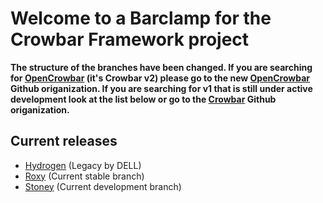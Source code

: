 # Welcome to a Barclamp for the Crowbar Framework project

**The structure of the branches have been changed. If you are searching for
[OpenCrowbar](https://github.com/OpenCrowbar) (it's Crowbar v2) please go to
the new [OpenCrowbar](https://github.com/OpenCrowbar) Github origanization.
If you are searching for v1 that is still under active development look at
the list below or go to the [Crowbar](https://github.com/Crowbar) Github
origanization.**


## Current releases

* [Hydrogen](https://github.com/crowbar/barclamp-ipmi/tree/release/hydrogen/master) (Legacy by DELL)
* [Roxy](https://github.com/crowbar/barclamp-ipmi/tree/release/roxy/master) (Current stable branch)
* [Stoney](https://github.com/crowbar/barclamp-ipmi/tree/release/stoney/master) (Current development branch)
